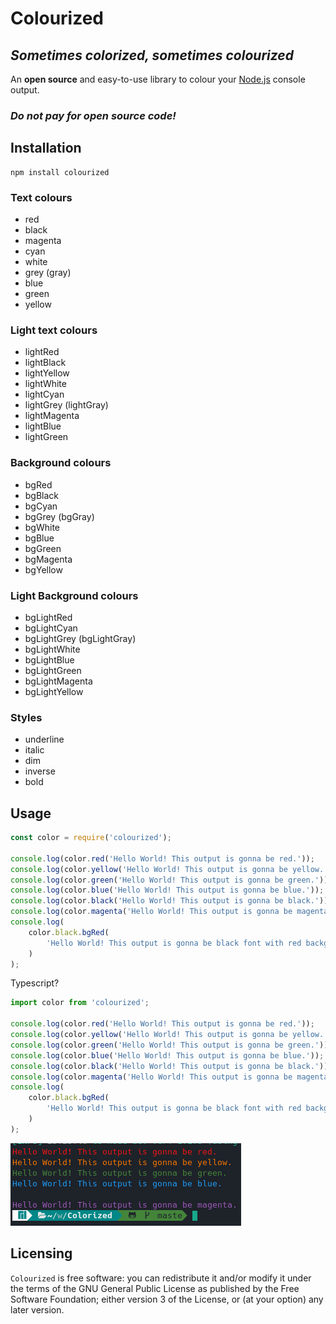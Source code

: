 # Colourized

## _Sometimes colorized, sometimes colourized_

An **open source** and easy-to-use library to colour your [Node.js](https://nodejs.org/en/) console output.

### _Do not pay for open source code!_

## Installation

```
npm install colourized
```

### Text colours

-   red
-   black
-   magenta
-   cyan
-   white
-   grey (gray)
-   blue
-   green
-   yellow

### Light text colours

-   lightRed
-   lightBlack
-   lightYellow
-   lightWhite
-   lightCyan
-   lightGrey (lightGray)
-   lightMagenta
-   lightBlue
-   lightGreen

### Background colours

-   bgRed
-   bgBlack
-   bgCyan
-   bgGrey (bgGray)
-   bgWhite
-   bgBlue
-   bgGreen
-   bgMagenta
-   bgYellow

### Light Background colours

-   bgLightRed
-   bgLightCyan
-   bgLightGrey (bgLightGray)
-   bgLightWhite
-   bgLightBlue
-   bgLightGreen
-   bgLightMagenta
-   bgLightYellow

### Styles

-   underline
-   italic
-   dim
-   inverse
-   bold

## Usage

```js
const color = require('colourized');

console.log(color.red('Hello World! This output is gonna be red.'));
console.log(color.yellow('Hello World! This output is gonna be yellow.'));
console.log(color.green('Hello World! This output is gonna be green.'));
console.log(color.blue('Hello World! This output is gonna be blue.'));
console.log(color.black('Hello World! This output is gonna be black.'));
console.log(color.magenta('Hello World! This output is gonna be magenta.'));
console.log(
	color.black.bgRed(
		'Hello World! This output is gonna be black font with red background.'
	)
);
```

Typescript?

```ts
import color from 'colourized';

console.log(color.red('Hello World! This output is gonna be red.'));
console.log(color.yellow('Hello World! This output is gonna be yellow.'));
console.log(color.green('Hello World! This output is gonna be green.'));
console.log(color.blue('Hello World! This output is gonna be blue.'));
console.log(color.black('Hello World! This output is gonna be black.'));
console.log(color.magenta('Hello World! This output is gonna be magenta.'));
console.log(
	color.black.bgRed(
		'Hello World! This output is gonna be black font with red background.'
	)
);
```

![](https://github.com/prxvvy/Colourized/blob/master/screenshots/a.jpg 'Colors')

## Licensing

`Colourized` is free software: you can redistribute it and/or modify
it under the terms of the GNU General Public License as published by
the Free Software Foundation; either version 3 of the License, or
(at your option) any later version.

